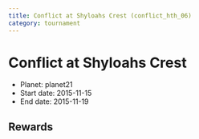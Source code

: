 ```yaml
---
title: Conflict at Shyloahs Crest (conflict_hth_06)
category: tournament
---
```

# Conflict at Shyloahs Crest

  * Planet: planet21
  * Start date: 2015-11-15
  * End date: 2015-11-19

## Rewards

